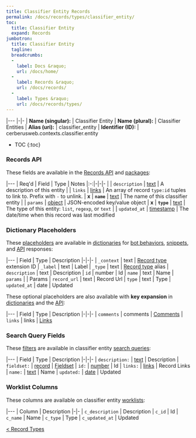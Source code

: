 ```yaml
---
title: Classifier Entity Records
permalink: /docs/records/types/classifier_entity/
toc:
  title: Classifier Entity
  expand: Records
jumbotron:
  title: Classifier Entity
  tagline: 
  breadcrumbs:
  -
    label: Docs &raquo;
    url: /docs/home/
  -
    label: Records &raquo;
    url: /docs/records/
  -
    label: Types &raquo;
    url: /docs/records/types/
---
```


|---
|-|-
| **Name (singular):** | Classifier Entity
| **Name (plural):** | Classifier Entities
| **Alias (uri):** | classifier_entity
| **Identifier (ID):** | cerberusweb.contexts.classifier.entity

* TOC
{:toc}

### Records API

These fields are available in the [Records API](/docs/api/endpoints/records/) and [packages](/docs/packages/):

|---
| Req'd | Field | Type | Notes
|:-:|-|-|-
|   | `description` | [text](/docs/records/fields/types/text/) | A description of this entity 
|   | `links` | [links](/docs/records/fields/types/links/) | An array of record `type:id` tuples to link to. Prefix with `-` to unlink. 
| **x** | **`name`** | [text](/docs/records/fields/types/text/) | The name of this classifier entity 
|   | `params` | [object](/docs/records/fields/types/object/) | JSON-encoded key/value object 
| **x** | **`type`** | [text](/docs/records/fields/types/text/) | The type of this entity: `list`, `regexp`, or `text` 
|   | `updated_at` | [timestamp](/docs/records/fields/types/timestamp/) | The date/time when this record was last modified 

### Dictionary Placeholders

These [placeholders](/docs/bots/scripting/placeholders/) are available in [dictionaries](/docs/bots/behaviors/dictionaries/) for [bot behaviors](/docs/bots/behaviors/), [snippets](/docs/snippets/), and [API](/docs/api/) responses:

|---
| Field | Type | Description
|-|-|-
| `_context` | text | [Record type](/docs/records/types/) extension ID
| `_label` | text | Label
| `_type` | text | [Record type](/docs/records/types/) alias
| `description` | text | Description
| `id` | number | Id
| `name` | text | Name
| `params` |  | Params
| `record_url` | text | Record Url
| `type` | text | Type
| `updated_at` | date | Updated

These optional placeholders are also available with **key expansion** in [dictionaries](/docs/bots/behaviors/dictionaries/key-expansion/) and the [API](/docs/api/responses/#expanding-keys-in-api-requests):

|---
| Field | Type | Description
|-|-|-
| `comments` | comments | [Comments](/docs/bots/behaviors/dictionaries/key-expansion/#comments)
| `links` | links | [Links](/docs/bots/behaviors/dictionaries/key-expansion/#links)
	
### Search Query Fields

These [filters](/docs/search/filters/) are available in classifier entity [search queries](/docs/search/):

|---
| Field | Type | Description
|-|-|-
| `description:` | [text](/docs/search/filters/text/) | Description
| `fieldset:` | [record](/docs/search/deep-search/) | [Fieldset](/docs/records/types/custom_fieldset/)
| `id:` | [number](/docs/search/filters/numbers/) | Id
| `links:` | [links](/docs/search/filters/links/) | Record Links
| `name:` | [text](/docs/search/filters/text/) | Name
| `updated:` | [date](/docs/search/filters/dates/) | Updated
	
### Worklist Columns

These columns are available on classifier entity [worklists](/docs/worklists/):

|---
| Column | Description
|-|-
| `c_description` | Description
| `c_id` | Id
| `c_name` | Name
| `c_type` | Type
| `c_updated_at` | Updated

<div class="section-nav">
	<div class="left">
		<a href="/docs/records/types/" class="prev">&lt; Record Types</a>
	</div>
	<div class="right align-right">
	</div>
</div>
<div class="clear"></div>